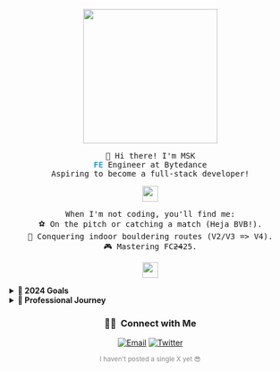<p align="center">
  <img src="https://i.imgur.com/kdKhgx6.gif" width="240px" align="center">
</p>

<p align="center">
  <samp>
    👋 Hi there! I'm MSK
    <br>
    <strong style="color: #1DA1F2;">FE</strong> Engineer at Bytedance
    <br>
    Aspiring to become a full-stack developer!
  </samp>
</p>

<p align="center">
  <samp>
    <img src="https://github.com/pifafu/pifafu/assets/5679180/07d226f9-2b92-4077-af43-37c92be369f2" width="28px">
  </samp>
</p>

<p align="center">
  <samp>
    When I'm not coding, you'll find me:
    <br>⚽ On the pitch or catching a match (Heja BVB!).
    <br>🧗 Conquering indoor bouldering routes (V2/V3 => V4).
    <br>🎮 Mastering FC<del>24</del>25.
  </samp>
</p>

<p align="center">
  <samp>
    <img src="https://user-images.githubusercontent.com/5679180/79618120-0daffb80-80be-11ea-819e-d2b0fa904d07.gif" width="28px">
  </samp>
</p>

<details>
  <summary><b>🚀 2024 Goals</b></summary>
  <p>No specific goals for 2024, just keeping the momentum: work harder, learn continuously! 💪(･ω･)💪</p>
</details>

<details>
  <summary><b>💼 Professional Journey</b></summary>
  <p>
    🎓 2017-2021: ECUST (Master) 📍 Shanghai
    <br>
    🔬 2021-2024: ECUST (Postgraduate) 📍 Shanghai
    <br>
    💻 2024.2-Present: ByteDance (FE Engineer) 📍 Shanghai
  </p>
</details>

<h3 align="center"> 🤝🏻 &nbsp;Connect with Me </h3>

<p align="center">
  <a href="mailto:msk123@foxmail.com"><img alt="Email" src="https://img.shields.io/badge/Email-msk123@foxmail.com-da282a"></a>
  <a href="https://x.com/vh3907103140710">
    <img alt="Twitter" src="https://img.shields.io/badge/X-%40vh3907103140710-1DA1F2">
  </a>
</p>

<p align="center">
  <small style="color: #888;">I haven't posted a single X yet 😎</small>
</p>

